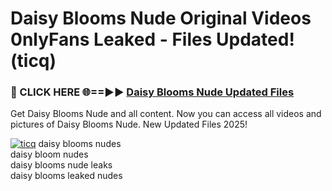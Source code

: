 # Daisy Blooms Nude Original Videos 0nlyFans Leaked - Files Updated! (ticq)

<h3>🔴 CLICK HERE 🌐==►► <a href="https://tinyurl.com/5h6xmrr3" rel="nofollow">Daisy Blooms Nude Updated Files</a></h3>

Get Daisy Blooms Nude and all content. Now you can access all videos and pictures of Daisy Blooms Nude. New Updated Files 2025!

[![ticq](https://i.imgur.com/KVD873Z.gif)](https://tinyurl.com/5h6xmrr3)
daisy blooms nudes<br>
daisy bloom nudes<br>
daisy blooms nude leaks<br>
daisy blooms leaked nudes
